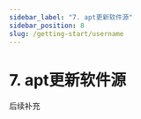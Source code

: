 ```yaml
---
sidebar_label: "7. apt更新软件源"
sidebar_position: 8
slug: /getting-start/username
---
```


# 7. apt更新软件源
后续补充